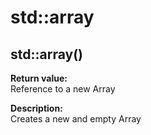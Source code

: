 # std::array

## std::array() 

**Return value:**  
Reference to a new Array  

**Description:**    
Creates a new and empty Array 